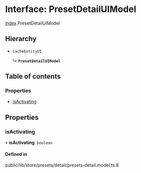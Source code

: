 # Interface: PresetDetailUIModel

[index](../wiki/index).PresetDetailUIModel

## Hierarchy

- `CacheEntityUI`

  ↳ **`PresetDetailUIModel`**

## Table of contents

### Properties

- [isActivating](../wiki/index.PresetDetailUIModel#isactivating)

## Properties

### isActivating

• **isActivating**: `boolean`

#### Defined in

public/lib/store/presets/detail/presets-detail.model.ts:8
